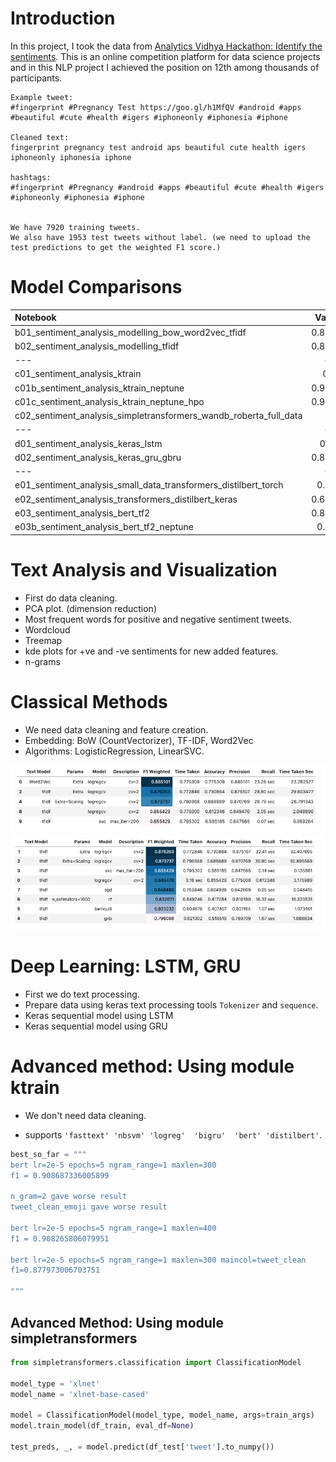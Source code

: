 # Introduction
In this project, I took the data from [Analytics Vidhya Hackathon: Identify the sentiments](https://datahack.analyticsvidhya.com/contest/all/). This is an online competition platform for data science projects and in this NLP project I achieved the position on 12th among thousands of participants.

```
Example tweet:
#fingerprint #Pregnancy Test https://goo.gl/h1MfQV #android #apps #beautiful #cute #health #igers #iphoneonly #iphonesia #iphone

Cleaned text:
fingerprint pregnancy test android aps beautiful cute health igers iphoneonly iphonesia iphone

hashtags:
#fingerprint #Pregnancy #android #apps #beautiful #cute #health #igers #iphoneonly #iphonesia #iphone


We have 7920 training tweets.
We also have 1953 test tweets without label. (we need to upload the test predictions to get the weighted F1 score.)
```

# Model Comparisons
|Notebook  | Valid F1| Test F1  |
| :---| :---: | ---: |
| b01_sentiment_analysis_modelling_bow_word2vec_tfidf | 0.885101 |  |
| b02_sentiment_analysis_modelling_tfidf | 0.876263 |  |
| --- | --- | --- |
| c01_sentiment_analysis_ktrain | 0.88  |  |
| c01b_sentiment_analysis_ktrain_neptune |0.924609  | 0.907575 |
| c01c_sentiment_analysis_ktrain_neptune_hpo | 0.917368 | 0.877973  |
|c02_sentiment_analysis_simpletransformers_wandb_roberta_full_data  |  |  |
|---  |---  | --- |
| d01_sentiment_analysis_keras_lstm | 0.860 | 0.83785 |
| d02_sentiment_analysis_keras_gru_gbru | 0.871895 |  |
|---  | --- |---  |
|e01_sentiment_analysis_small_data_transformers_distilbert_torch  | 0.9120 |  |
| e02_sentiment_analysis_transformers_distilbert_keras | 0.663583 |  |
| e03_sentiment_analysis_bert_tf2 | 0.884748 |  |
| e03b_sentiment_analysis_bert_tf2_neptune | 0.8787 |  |



# Text Analysis and Visualization
- First do data cleaning.
- PCA plot. (dimension reduction)
- Most frequent words for positive and negative sentiment tweets.
- Wordcloud
- Treemap
- kde plots for +ve and -ve sentiments for new added features.
- n-grams

# Classical Methods
- We need data cleaning and feature creation.
- Embedding: BoW (CountVectorizer), TF-IDF, Word2Vec
- Algorithms: LogisticRegression, LinearSVC.

![](images/results_classical.png)
![](images/results_classical2.png)

# Deep Learning: LSTM, GRU
- First we do text processing.
- Prepare data using keras text processing tools `Tokenizer` and `sequence`.
- Keras sequential model using LSTM
- Keras sequential model using GRU


# Advanced method: Using module ktrain
- We don't need data cleaning.

- supports `'fasttext' 'nbsvm' 'logreg'  'bigru'  'bert' 'distilbert'`.

```python
best_so_far = """
bert lr=2e-5 epochs=5 ngram_range=1 maxlen=300
f1 = 0.908687336005899

n_gram=2 gave worse result
tweet_clean_emoji gave worse result

bert lr=2e-5 epochs=5 ngram_range=1 maxlen=400
f1 = 0.908265806079951

bert lr=2e-5 epochs=5 ngram_range=1 maxlen=300 maincol=tweet_clean
f1=0.877973006703751

"""
```

## Advanced Method: Using module simpletransformers

```python
from simpletransformers.classification import ClassificationModel

model_type = 'xlnet'
model_name = 'xlnet-base-cased'

model = ClassificationModel(model_type, model_name, args=train_args)
model.train_model(df_train, eval_df=None)

test_preds, _, = model.predict(df_test['tweet'].to_numpy())
```
